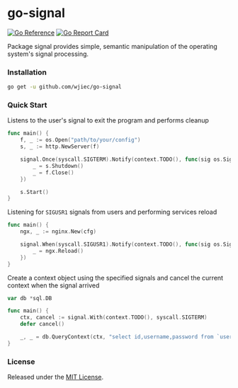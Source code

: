 # go-signal
[![Go Reference](https://pkg.go.dev/badge/github.com/wjiec/go-signal.svg)](https://pkg.go.dev/github.com/wjiec/go-signal)
[![Go Report Card](https://goreportcard.com/badge/github.com/wjiec/go-signal)](https://goreportcard.com/report/github.com/wjiec/go-signal)

Package signal provides simple, semantic manipulation of the operating system's signal processing.


### Installation

```bash
go get -u github.com/wjiec/go-signal
```


### Quick Start

Listens to the user's signal to exit the program and performs cleanup
```go
func main() {
	f, _ := os.Open("path/to/your/config")
	s, _ := http.NewServer(f)

	signal.Once(syscall.SIGTERM).Notify(context.TODO(), func(sig os.Signal) {
		_ = s.Shutdown()
		_ = f.Close()
	})

	s.Start()
}
```

Listening for `SIGUSR1` signals from users and performing services reload
```go
func main() {
	ngx, _ := nginx.New(cfg)

	signal.When(syscall.SIGUSR1).Notify(context.TODO(), func(sig os.Signal) {
		_ = ngx.Reload()
	})
}
```

Create a context object using the specified signals and cancel the current context when the signal arrived
```go
var db *sql.DB

func main() {
	ctx, cancel := signal.With(context.TODO(), syscall.SIGTERM)
	defer cancel()

	_, _ = db.QueryContext(ctx, "select id,username,password from `user`")
}
```


### License

Released under the [MIT License](LICENSE).
